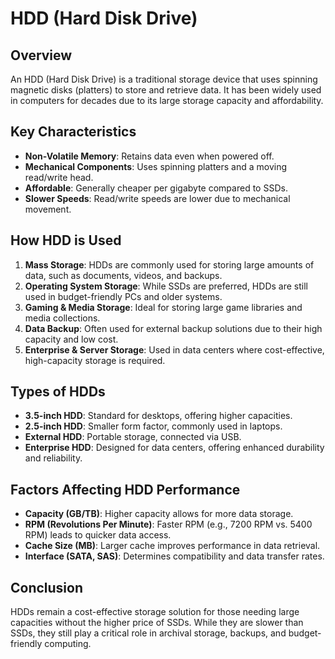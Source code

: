 # HDD (Hard Disk Drive)

## Overview

An HDD (Hard Disk Drive) is a traditional storage device that uses spinning magnetic disks (platters) to store and retrieve data. It has been widely used in computers for decades due to its large storage capacity and affordability.

## Key Characteristics

- **Non-Volatile Memory**: Retains data even when powered off.
- **Mechanical Components**: Uses spinning platters and a moving read/write head.
- **Affordable**: Generally cheaper per gigabyte compared to SSDs.
- **Slower Speeds**: Read/write speeds are lower due to mechanical movement.

## How HDD is Used

1. **Mass Storage**: HDDs are commonly used for storing large amounts of data, such as documents, videos, and backups.
2. **Operating System Storage**: While SSDs are preferred, HDDs are still used in budget-friendly PCs and older systems.
3. **Gaming & Media Storage**: Ideal for storing large game libraries and media collections.
4. **Data Backup**: Often used for external backup solutions due to their high capacity and low cost.
5. **Enterprise & Server Storage**: Used in data centers where cost-effective, high-capacity storage is required.

## Types of HDDs

- **3.5-inch HDD**: Standard for desktops, offering higher capacities.
- **2.5-inch HDD**: Smaller form factor, commonly used in laptops.
- **External HDD**: Portable storage, connected via USB.
- **Enterprise HDD**: Designed for data centers, offering enhanced durability and reliability.

## Factors Affecting HDD Performance

- **Capacity (GB/TB)**: Higher capacity allows for more data storage.
- **RPM (Revolutions Per Minute)**: Faster RPM (e.g., 7200 RPM vs. 5400 RPM) leads to quicker data access.
- **Cache Size (MB)**: Larger cache improves performance in data retrieval.
- **Interface (SATA, SAS)**: Determines compatibility and data transfer rates.

## Conclusion

HDDs remain a cost-effective storage solution for those needing large capacities without the higher price of SSDs. While they are slower than SSDs, they still play a critical role in archival storage, backups, and budget-friendly computing.